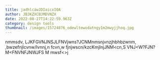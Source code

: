 ```yaml
---
title: jadhlcáwJDIaicxIOA
author: JBJKZXCBJMDVNZX
date: 2022-08-27T14:22:59.963Z
category: design tools
thumbnail: /images/15724876_odewltewodatngy1m2mwyjjhoq.jpg
---
```

nmmsdv, LJKFGVNJNSJLFNVjwns?JCNMnmsnjvnzjhbhbzwnm, ,bwzefnjlcvnw/lvnnj,n fcvn,w  fjnjwscn/kzcKmjlnjJNM<cn,S VNJ<W?FJN?M<FNVNFJNWJFS M mwsf<>j